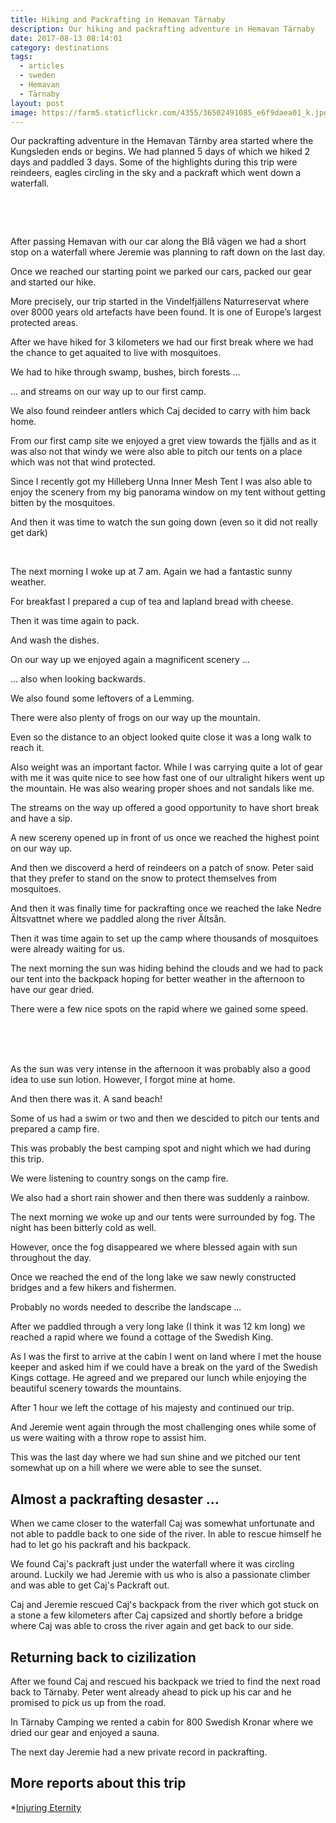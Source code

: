 ```yaml
---
title: Hiking and Packrafting in Hemavan Tärnaby
description: Our hiking and packrafting adventure in Hemavan Tärnaby
date: 2017-08-13 08:14:01
category: destinations
tags:
  - articles
  - sweden
  - Hemavan
  - Tärnaby
layout: post
image: https://farm5.staticflickr.com/4355/36502491085_e6f9daea01_k.jpg
---
```


Our packrafting adventure in the Hemavan Tärnby area started where the Kungsleden ends or begins. We had planned 5 days of which we hiked 2 days and paddled 3 days. Some of the highlights during this trip were reindeers, eagles circling in the sky and a packraft which went down a waterfall.

<amp-img src="https://farm5.staticflickr.com/4355/36502491085_e6f9daea01_k.jpg" width="2048" height="1365" alt="Hiking and Packrafting Hemavan Tärnaby" layout="responsive"></amp-img>
<br>
<!--more-->
<script src="//z-na.amazon-adsystem.com/widgets/onejs?MarketPlace=US&adInstanceId=cc781bfd-577f-4efb-9da6-75cb9fc7d1c2"></script>
<br>

After passing Hemavan with our car along the Blå vägen we had a short stop on a waterfall where Jeremie was planning to raft down on the last day.

Once we reached our starting point we parked our cars, packed our gear and started our hike.

More precisely, our trip started in the Vindelfjällens Naturreservat where over 8000 years old artefacts have been found. It is one of Europe’s largest protected areas.

<amp-img src="https://farm5.staticflickr.com/4390/35693694253_9c7839d6c7_k.jpg" width="2048" height="1365" alt="Vindelfjällens Naturreservat hiking" layout="responsive"></amp-img>

After we have hiked for 3 kilometers we had our first break where we had the chance to get aquaited to live with mosquitoes.

<amp-img src="https://farm5.staticflickr.com/4402/35693686643_6361a087ec_k.jpg" width="2048" height="1119" alt="Hiking and Vindelfjällens hiking break" layout="responsive"></amp-img>

We had to hike through swamp, bushes, birch forests ...

<amp-img src="https://farm5.staticflickr.com/4343/35693636023_d0c3d4abb5_k.jpg" width="2048" height="1124" alt="Hiking Hemavan Tärnaby" layout="responsive"></amp-img>

 ... and streams on our way up to our first camp.

<amp-img src="https://farm5.staticflickr.com/4354/35693728723_4ee00fa598_k.jpg" width="2048" height="1365" alt="Crossing a river hemavan tärnby hiking" layout="responsive"></amp-img>

We also found reindeer antlers which Caj decided to carry with him back home.

<amp-img src="https://farm5.staticflickr.com/4367/35693610643_ade0a64255_k.jpg" width="2048" height="1071" alt="Reindeer Antlers Hemavan Tärnaby" layout="responsive"></amp-img>

From our first camp site we enjoyed a gret view towards the fjälls and as it was also not that windy we were also able to pitch our tents on a place which was not that wind protected.

<amp-img src="https://farm5.staticflickr.com/4394/35667610054_5cc6fada94_k.jpg" width="2048" height="858" alt="Camp Hiking Hemavan Tärnaby" layout="responsive"></amp-img>

Since I recently got my Hilleberg Unna Inner Mesh Tent I was also able to enjoy the scenery from my big panorama window on my tent without getting bitten by the mosquitoes.

<amp-img src="https://farm5.staticflickr.com/4419/36502512145_1991b2ab30_k.jpg" width="2048" height="1365" alt="Hilleberg Unna Hemavan Tärnaby" layout="responsive"></amp-img>

And then it was time to watch the sun going down (even so it did not really get dark)

<amp-img src="https://farm5.staticflickr.com/4442/35667608044_4f8fd90c83_k.jpg" width="2048" height="751" alt="Sunset Hemavan Tärnaby" layout="responsive"></amp-img>
<br>
<amp-img src="https://farm5.staticflickr.com/4393/36502510075_3918663192_k.jpg" width="2048" height="936" alt="Sunset Hemavan Tärnaby" layout="responsive"></amp-img>

The next morning I woke up at 7 am. Again we had a fantastic sunny weather.

<amp-img src="https://farm5.staticflickr.com/4405/36105715240_73a682a7b5_k.jpg" width="2048" height="1365" alt="Sunrise Hemavan Tärnaby Hilleberg Unna Inner Mesh" layout="responsive"></amp-img>

For breakfast I prepared a cup of tea and lapland bread with cheese.

<amp-img src="https://farm5.staticflickr.com/4426/35667567884_429f43c421_k.jpg" width="2048" height="1365" alt="lapland bread Kupilka mug" layout="responsive"></amp-img>

Then it was time again to pack.

<amp-img src="https://farm5.staticflickr.com/4338/35693633393_27fd7e383d_k.jpg" width="2048" height="805" alt="Hilleberg Unna Inner Mesh Tent" layout="responsive"></amp-img>

And wash the dishes.

<amp-img src="https://farm5.staticflickr.com/4414/36105606890_fa65818a05_k.jpg" width="2048" height="1365" alt="washing camping dishes" layout="responsive"></amp-img>

On our way up we enjoyed again a magnificent scenery ...

<amp-img src="https://farm5.staticflickr.com/4336/36502497825_4a59865904_k.jpg" width="2048" height="1163" alt="hiking Hemavan Tärnaby" layout="responsive"></amp-img>

... also when looking backwards.

<amp-img src="https://farm5.staticflickr.com/4425/36105728500_9dbd3b9eaa_k.jpg" width="2048" height="1058" alt="Scenery Hemavan Tärnaby mountains" layout="responsive"></amp-img>

We also found some leftovers of a Lemming.

<amp-img src="https://farm5.staticflickr.com/4413/36105727620_b10affcb29_k.jpg" width="2048" height="1126" alt="Lemmings skeleton Vindelfjällens" layout="responsive"></amp-img>

There were also plenty of frogs on our way up the mountain.

<amp-img src="https://farm5.staticflickr.com/4407/35667603364_1e5a2500ef_k.jpg" width="2048" height="956" alt="Frog Vindelfjällens" layout="responsive"></amp-img>

Even so the distance to an object looked quite close it was a long walk to reach it.

<amp-img src="https://farm5.staticflickr.com/4369/35667605634_b4838ef318_k.jpg" width="2048" height="872" alt="Hiking Fjäll Hemavan Tärnaby" layout="responsive"></amp-img>

Also weight was an important factor. While I was carrying quite a lot of gear with me it was quite nice to see how fast one of our ultralight hikers went up the mountain. He was also wearing proper shoes and not sandals like me.

<amp-img src="https://farm5.staticflickr.com/4331/36365215431_21b27d70ad_k.jpg" width="2048" height="1134" alt="Hiking and Packrafting Hemavan Tärnaby" layout="responsive"></amp-img>

The streams on the way up offered a good opportunity to have short break and have a sip.

<amp-img src="https://farm5.staticflickr.com/4343/36105637270_2c82aaf525_k.jpg" width="2048" height="868" alt="drinking water hiking sweden from river" layout="responsive"></amp-img>

A new scereny opened up in front of us once we reached the highest point on our way up.

<amp-img src="https://farm5.staticflickr.com/4419/36365226481_65f2e424db_k.jpg" width="2048" height="1107" alt="Hiking and Packrafting Hemavan Tärnaby" layout="responsive"></amp-img>

And then we discoverd a herd of reindeers on a patch of snow. Peter said that they prefer to stand on the snow to protect themselves from mosquitoes.

<amp-img src="https://farm5.staticflickr.com/4363/36365225371_5b4cd13d59_k.jpg" width="2048" height="1128" alt="Reindeers glacier snow Hemavan Tärnaby" layout="responsive"></amp-img>

And then it was finally time for packrafting once we reached the lake Nedre Ältsvattnet where we paddled along the river Ältsån.

<amp-img src="https://farm5.staticflickr.com/4351/36502477225_672ebeba87_k.jpg" width="2048" height="923" alt="Ältsån river Packrafting Hemavan Tärnaby" layout="responsive"></amp-img>

Then it was time again to set up the camp where thousands of mosquitoes were already waiting for us.

<amp-img src="https://farm5.staticflickr.com/4407/36502476305_f1875fb42c_k.jpg" width="2048" height="881" alt="Camping Hemavan Tärnaby" layout="responsive"></amp-img>

The next morning the sun was hiding behind the clouds and we had to pack our tent into the backpack hoping for better weather in the afternoon to have our gear dried.

<amp-img src="https://farm5.staticflickr.com/4400/35667560684_8807966e11_k.jpg" width="2048" height="930" alt="packrafting Hemavan Tärnaby" layout="responsive"></amp-img>

There were a few nice spots on the rapid where we gained some speed.

<amp-img src="https://farm5.staticflickr.com/4361/36365209111_3b9089b361_k.jpg" width="2048" height="996" alt="rapid packrafting Hemavan Tärnaby" layout="responsive"></amp-img>
<br>
<amp-img src="https://farm5.staticflickr.com/4437/35693628623_f80def20cf_k.jpg" width="2048" height="823" alt="rapid packrafting Hemavan Tärnaby" layout="responsive"></amp-img>
<br>
<amp-img src="https://farm5.staticflickr.com/4384/36105601570_1c5f514e41_k.jpg" width="2048" height="934" alt="rapid packrafting Hemavan Tärnaby" layout="responsive"></amp-img>
<br>
<amp-img src="https://farm5.staticflickr.com/4361/36105650000_d52c90a690_k.jpg" width="2048" height="955" alt="rapid packrafting Hemavan Tärnaby" layout="responsive"></amp-img>

As the sun was very intense in the afternoon it was probably also a good idea to use sun lotion. However, I forgot mine at home.

<amp-img src="https://farm5.staticflickr.com/4375/36365182661_2e3bff6e4a_k.jpg" width="2048" height="999" alt="Packrafting Hemavan Tärnaby" layout="responsive"></amp-img>

And then there was it. A sand beach!

<amp-img src="https://farm5.staticflickr.com/4358/35693645943_64e5221d63_k.jpg" width="2048" height="1208" alt="Hemavan Tärnaby sand beach lake" layout="responsive"></amp-img>

Some of us had a swim or two and then we descided to pitch our tents and prepared a camp fire.

<amp-img src="https://farm5.staticflickr.com/4345/36105599990_eabf436bec_k.jpg" width="2048" height="982" alt="Hemavan Tärnaby sand beach lake" layout="responsive"></amp-img>

This was probably the best camping spot and night which we had during this trip.

<amp-img src="https://farm5.staticflickr.com/4441/35693627413_1a9d2cf8b9_k.jpg" width="2048" height="975" alt="Hemavan Tärnaby sand beach lake camping" layout="responsive"></amp-img>

We were listening to country songs on the camp fire.

<amp-img src="https://farm5.staticflickr.com/4411/35693625593_db517f0fde_k.jpg" width="2048" height="1266" alt="Hemavan Tärnaby sand beach lake camping" layout="responsive"></amp-img>

We also had a short rain shower and then there was suddenly a rainbow.

<amp-img src="https://farm5.staticflickr.com/4426/36105615360_4450a7bac9_k.jpg" width="2048" height="875" alt="Hemavan Tärnaby rainbow" layout="responsive"></amp-img>

The next morning we woke up and our tents were surrounded by fog. The night has been bitterly cold as well.

<amp-img src="https://farm5.staticflickr.com/4432/36105614080_3340e9265a_k.jpg" width="2048" height="1070" alt="Hemavan Tärnaby lake fog" layout="responsive"></amp-img>

However, once the fog disappeared we where blessed again with sun throughout the day.

<amp-img src="https://farm5.staticflickr.com/4348/36105704350_2bbd87e19a_k.jpg" width="2048" height="808" alt="Hemavan Tärnaby lake fog" layout="responsive"></amp-img>

Once we reached the end of the long lake we saw newly constructed bridges and a few hikers and fishermen.

<amp-img src="https://farm5.staticflickr.com/4364/36502530165_075c5abe1a_k.jpg" width="2048" height="745" alt="Hemavan Tärnaby lake fog" layout="responsive"></amp-img>

Probably no words needed to describe the landscape ...

<amp-img src="https://farm5.staticflickr.com/4359/36365271781_1087606da4_k.jpg" width="2048" height="950" alt="Hemavan Tärnaby lake fog" layout="responsive"></amp-img>

After we paddled through a very long lake (I think it was 12 km long) we reached a rapid where we found a cottage of the Swedish King.

<amp-img src="https://farm5.staticflickr.com/4342/36365235671_665a6c165a_k.jpg" width="2048" height="1110" alt="Swedish King cottage Hemavan Tärnaby" layout="responsive"></amp-img>

As I was the first to arrive at the cabin I went on land where I met the house keeper and asked him if we could have a break on the yard of the Swedish Kings cottage. He agreed and we prepared our lunch while enjoying the beautiful scenery towards the mountains.

<amp-img src="https://farm5.staticflickr.com/4356/35667571304_2cf0e186f9_k.jpg" width="2048" height="852" alt="Swedish King cottage Hemavan Tärnaby" layout="responsive"></amp-img>

After 1 hour we left the cottage of his majesty and continued our trip.

<amp-img src="https://farm5.staticflickr.com/4423/35693654633_891b83ed44_k.jpg" width="2048" height="798" alt=" packrafting Hemavan Tärnaby" layout="responsive"></amp-img>

And Jeremie went again through the most challenging ones while some of us were waiting with a throw rope to assist him.

<amp-img src="https://farm5.staticflickr.com/4384/36105630280_ab51c810eb_k.jpg" width="2048" height="955" alt=" packrafting Hemavan Tärnaby" layout="responsive"></amp-img>

This was the last day where we had sun shine and we pitched our tent somewhat up on a hill where we were able to see the sunset.

<amp-img src="https://farm5.staticflickr.com/4348/36105611270_d3bdbaa105_k.jpg" width="2048" height="1084" alt=" sunset Hemavan Tärnaby" layout="responsive"></amp-img>

## Almost a packrafting desaster ...

When we came closer to the waterfall Caj was somewhat unfortunate and not able to paddle back to one side of the river. In able to rescue himself he had to let go his packraft and his backpack.

<amp-img src="https://farm5.staticflickr.com/4431/35693599523_16626270df_k.jpg" width="2048" height="703" alt="Losing packraft whitewater river waterfall" layout="responsive"></amp-img>

We found Caj's packraft just under the waterfall where it was circling around. Luckily we had Jeremie with us who is also a passionate climber and was able to get Caj's Packraft out.

<amp-img src="https://farm5.staticflickr.com/4375/35667625404_f01acee363_k.jpg" width="2048" height="1016" alt="Packraft Waterfall Rescue Whitewater" layout="responsive"></amp-img>

Caj and Jeremie rescued Caj's backpack from the river which got stuck on a stone a few kilometers after Caj capsized and shortly before a bridge where Caj was able to cross the river again and get back to our side.

<amp-img src="https://farm5.staticflickr.com/4376/36365269601_88bef21bb4_k.jpg" width="2048" height="774" alt="Whitewater River Safety Packrafting" layout="responsive"></amp-img>

## Returning back to cizilization

After we found Caj and rescued his backpack we tried to find the next road back to Tärnaby. Peter went already ahead to pick up his car and he promised to pick us up from the road.

In Tärnaby Camping we rented a cabin for 800 Swedish Kronar where we dried our gear and enjoyed a sauna.

<amp-img src="https://farm5.staticflickr.com/4357/35667621294_06bc38578b_k.jpg" width="2048" height="1016" alt="Tärnaby Camping" layout="responsive"></amp-img>

The next day Jeremie had a new private record in packrafting.

<amp-img src="https://farm5.staticflickr.com/4347/36365262891_6ae9bff545_k.jpg" width="2048" height="1365" alt="Hiking and Packrafting Hemavan Tärnaby" layout="responsive"></amp-img>

## More reports about this trip
*[Injuring Eternity](https://injuringeternity.net/2017/08/12/vindelfjallens-traverse-a-packrafting-lesson/)
